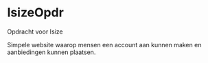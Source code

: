 IsizeOpdr
=========

Opdracht voor Isize

Simpele website waarop mensen een account aan kunnen maken en aanbiedingen kunnen plaatsen.
